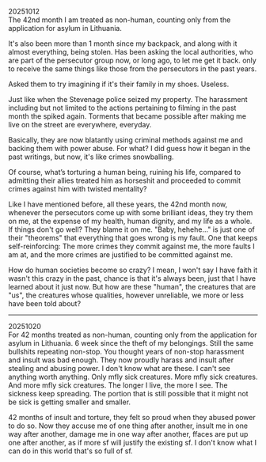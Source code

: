 20251012\
The 42nd month I am treated as non-human, counting only from the application for asylum in Lithuania.

It's also been more than 1 month since my backpack, and along with it almost everything, being stolen. Has been asking the local authorities, who are part of the persecutor group now, or long ago, to let me get it back. only to receive the same things like those from the persecutors in the past years.

Asked them to try imagining if it's their family in my shoes. Useless.

Just like when the Stevenage police seized my property. The harassment including but not limited to the actions pertaining to filming in the past month the spiked again.
Torments that became possible after making me live on the street are everywhere, everyday.

Basically, they are now blatantly using criminal methods against me and backing them with power abuse. For what? I did guess how it began in the past writings, but now, it's like crimes snowballing.

Of course, what’s torturing a human being, ruining his life, compared to admitting their allies treated him as horseshit and proceeded to commit crimes against him with twisted mentality?

Like I have mentioned before, all these years, the 42nd month now, whenever the persecutors come up with some brilliant ideas, they try them on me, at the expense of my health, human dignity, and my life as a whole. If things don't go well? They blame it on me. "Baby, hehehe..." is just one of their "theorems" that everything that goes wrong is my fault. One that keeps self-reinforcing: The more crimes they commit against me, the more faults I am at, and the more crimes are justified to be committed against me.

How do human societies become so crazy? I mean, I won't say I have faith it wasn't this crazy in the past, chance is that it's always been, just that I have learned about it just now. But how are these "human", the creatures that are "us", the creatures whose qualities, however unreliable, we more or less have been told about?

---

20251020\
For 42 months treated as non-human, counting only from the application for asylum in Lithuania. 6 week since the theft of my belongings. Still the same bullshits repeating non-stop. You thought years of non-stop harassment and insult was bad enough. They now proudly harass and insult after stealing and abusing power. I don't know what are these. I can't see anything worth anything. Only mfly sick creatures. More mfly sick creatures. And more mfly sick creatures. The longer I live, the more I see. The sickness keep spreading. The portion that is still possible that it might not be sick is getting smaller and smaller.

42 months of insult and torture, they felt so proud when they abused power to do so. Now they accuse me of one thing after another, insult me in one way after another, damage me in one way after another, ffaces are put up one after another, as if more sf will justify the existing sf. I don't know what I can do in this world that's so full of sf.
